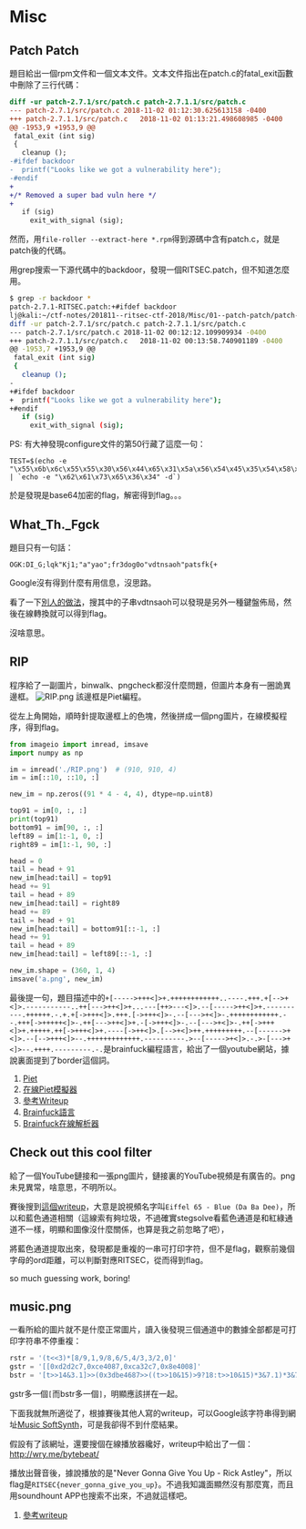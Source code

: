 # Misc
## Patch Patch
題目給出一個rpm文件和一個文本文件。文本文件指出在patch.c的fatal_exit函數中刪除了三行代碼：
```diff
diff -ur patch-2.7.1/src/patch.c patch-2.7.1.1/src/patch.c
--- patch-2.7.1/src/patch.c	2018-11-02 01:12:30.625613158 -0400
+++ patch-2.7.1.1/src/patch.c	2018-11-02 01:13:21.498608985 -0400
@@ -1953,9 +1953,9 @@
 fatal_exit (int sig)
 {
   cleanup ();
-#ifdef backdoor
-  printf("Looks like we got a vulnerability here");
-#endif
+
+/* Removed a super bad vuln here */
+
   if (sig)
     exit_with_signal (sig);
```
然而，用`file-roller --extract-here *.rpm`得到源碼中含有patch.c，就是patch後的代碼。

用grep搜索一下源代碼中的backdoor，發現一個RITSEC.patch，但不知道怎麼用。
```bash
$ grep -r backdoor *
patch-2.7.1-RITSEC.patch:+#ifdef backdoor
lj@kali:~/ctf-notes/201811--ritsec-ctf-2018/Misc/01--patch-patch/patch-2.7.1-10.el7.centos.src$ cat patch-2.7.1-RITSEC.patch
diff -ur patch-2.7.1/src/patch.c patch-2.7.1.1/src/patch.c
--- patch-2.7.1/src/patch.c	2018-11-02 00:12:12.109909934 -0400
+++ patch-2.7.1.1/src/patch.c	2018-11-02 00:13:58.740901189 -0400
@@ -1953,7 +1953,9 @@
 fatal_exit (int sig)
 {
   cleanup ();
-
+#ifdef backdoor
+  printf("Looks like we got a vulnerability here");
+#endif
   if (sig)
     exit_with_signal (sig);
```

PS: 有大神發現configure文件的第50行藏了這麼一句：
```Makefle
TEST=$(echo -e "\x55\x6b\x6c\x55\x55\x30\x56\x44\x65\x31\x5a\x56\x54\x45\x35\x54\x58\x7a\x52\x53\x4d\x31\x39\x43\x51\x55\x52\x66\x66\x51\x6f\x3d" | `echo -e "\x62\x61\x73\x65\x36\x34" -d`)
```
於是發現是base64加密的flag，解密得到flag。。。


## What_Th._Fgck
題目只有一句話：
```
OGK:DI_G;lqk"Kj1;"a"yao";fr3dog0o"vdtnsaoh"patsfk{+
```

Google沒有得到什麼有用信息，沒思路。

看了一下[別人的做法](https://github.com/flawwan/CTF-Writeups/blob/master/ritsec/whatthefuck/writeup.md)，搜其中的子串vdtnsaoh可以發現是另外一種鍵盤佈局，然後在線轉換就可以得到flag。

沒啥意思。

## RIP
程序給了一副圖片，binwalk、pngcheck都沒什麼問題，但圖片本身有一圈詭異邊框。
![RIP.png](./Misc/03--RIP/RIP.png)
該邊框是Piet編程。

從左上角開始，順時針提取邊框上的色塊，然後拼成一個png圖片，在線模擬程序，得到flag。
```python
from imageio import imread, imsave
import numpy as np

im = imread('./RIP.png')  # (910, 910, 4)
im = im[::10, ::10, :]

new_im = np.zeros((91 * 4 - 4, 4), dtype=np.uint8)

top91 = im[0, :, :]
print(top91)
bottom91 = im[90, :, :]
left89 = im[1:-1, 0, :]
right89 = im[1:-1, 90, :]

head = 0
tail = head + 91
new_im[head:tail] = top91
head += 91
tail = head + 89
new_im[head:tail] = right89
head += 89
tail = head + 91
new_im[head:tail] = bottom91[::-1, :]
head += 91
tail = head + 89
new_im[head:tail] = left89[::-1, :]

new_im.shape = (360, 1, 4)
imsave('a.png', new_im)
```

最後提一句，題目描述中的`+[----->+++<]>+.++++++++++++..----.+++.+[-->+<]>.-----------..++[--->++<]>+...---[++>---<]>.--[----->++<]>+.----------.++++++.-.+.+[->+++<]>.+++.[->+++<]>-.--[--->+<]>-.++++++++++++.--.+++[->+++++<]>-.++[--->++<]>+.-[->+++<]>-.--[--->+<]>-.++[->+++<]>+.+++++.++[->+++<]>+.----[->++<]>.[-->+<]>++.+++++++++.--[------>+<]>.--[-->+++<]>--.+++++++++++++.----------.>--[----->+<]>.-.>-[--->+<]>--.++++.---------.-.`是brainfuck編程語言，給出了一個youtube網站，據說裏面提到了border這個詞。


1. [Piet](https://esolangs.org/wiki/Piet)
1. [在線Piet模擬器](https://gabriellesc.github.io/piet/)
1. [參考Writeup](https://github.com/Gdasl/CTFs/blob/master/RITSEC2018/RIP.md)
1. [Brainfuck語言](https://en.wikipedia.org/wiki/Brainfuck)
1. [Brainfuck在線解析器](http://www.bf.doleczek.pl/)

## Check out this cool filter

給了一個YouTube鏈接和一張png圖片，鏈接裏的YouTube視頻是有廣告的。png未見異常，啥意思，不明所以。

賽後搜到[這個writeup](http://yocchin.hatenablog.com/entry/2018/11/19/204000)，大意是說視頻名字叫`Eiffel 65 - Blue (Da Ba Dee)`，所以和藍色通道相關（這線索有夠垃圾，不過確實stegsolve看藍色通道是和紅綠通道不一樣，明顯和圖像沒什麼關係，也算是我之前忽略了吧），

將藍色通道提取出來，發現都是重複的一串可打印字符，但不是flag，觀察前幾個字母的ord距離，可以判斷對應RITSEC，從而得到flag。

so much guessing work, boring!

## music.png
一看所給的圖片就不是什麼正常圖片，讀入後發現三個通道中的數據全部都是可打印字符串不停重複：
```python
rstr = '(t<<3)*[8/9,1,9/8,6/5,4/3,3/2,0]'
gstr = '[[0xd2d2c7,0xce4087,0xca32c7,0x8e4008]'
bstr = '[t>>14&3.1]>>(0x3dbe4687>>((t>>10&15)>9?18:t>>10&15)*3&7.1)*3&7.1]'
```
gstr多一個`[`而bstr多一個`]`，明顯應該拼在一起。

下面我就無所適從了，根據賽後其他人寫的writeup，可以Google該字符串得到網址[Music SoftSynth](https://gist.github.com/djcsdy/2875542)，可是我卻得不到什麼結果。

假設有了該網址，還要搜個在線播放器纔好，writeup中給出了一個：http://wry.me/bytebeat/

播放出聲音後，據說播放的是"Never Gonna Give You Up - Rick Astley"，所以flag是`RITSEC{never_gonna_give_you_up}`。不過我知識面顯然沒有那麼寬，而且用soundhount APP也搜索不出來，不過就這樣吧。

1. [參考writeup](https://github.com/sw1ss/ctf/blob/master/2018-11-19-RITSEC/Music.png/Readme.md)
